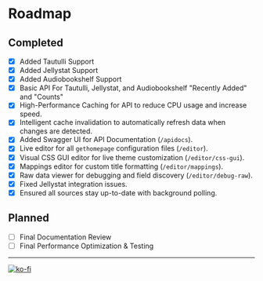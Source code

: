 # Roadmap

## Completed
- [x] Added Tautulli Support
- [x] Added Jellystat Support
- [x] Added Audiobookshelf Support
- [x] Basic API For Tautulli, Jellystat, and Audiobookshelf "Recently Added" and "Counts"
- [x] High-Performance Caching for API to reduce CPU usage and increase speed.
- [x] Intelligent cache invalidation to automatically refresh data when changes are detected.
- [x] Added Swagger UI for API Documentation (`/apidocs`).
- [x] Live editor for all `gethomepage` configuration files (`/editor`).
- [x] Visual CSS GUI editor for live theme customization (`/editor/css-gui`).
- [x] Mappings editor for custom title formatting (`/editor/mappings`).
- [x] Raw data viewer for debugging and field discovery (`/editor/debug-raw`).
- [x] Fixed Jellystat integration issues.
- [x] Ensured all sources stay up-to-date with background polling.

## Planned
- [ ] Final Documentation Review
- [ ] Final Performance Optimization & Testing

---

[![ko-fi](https://ko-fi.com/img/githubbutton_sm.svg)](https://ko-fi.com/S6S6S178E)
